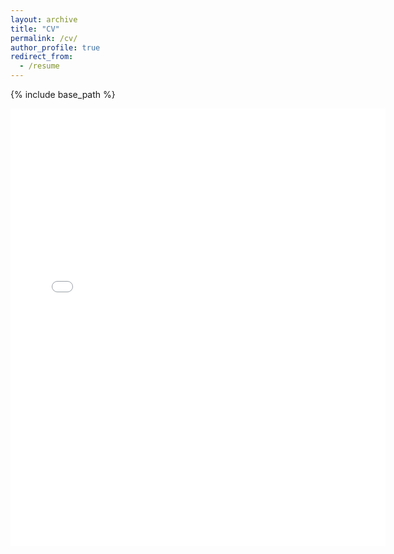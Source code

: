 ```yaml
---
layout: archive
title: "CV"
permalink: /cv/
author_profile: true
redirect_from:
  - /resume
---
```


{% include base_path %}

<embed src="{{ site.baseurl }}/files/CV_February_2023_Unnati_Sonawala.pdf" width="600" height="700" type='application/pdf'> 
